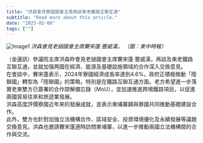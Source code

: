 ```yaml
---
title: "洪森會見寮國國會主席再談柬老鐵路互聯互通"
subtitle: "Read more about this article."
date: "2025-02-08"
tags: [""]
---
```


![Image1](/thumbnails/Cambodia-Laos-Railway.jpg "Meeting")
*洪森會見老撾國會主席賽宋蓬·豐威漢。 （圖：柬中時報）*

（金邊訊）參議院主席洪森昨會見老撾國會主席賽宋蓬·豐威漢，再談及柬老鐵路互聯互通，並就加强两國在經濟、能源及基礎設施領域的合作深入交換意見。
<br/>
在會談中，賽宋蓬表示，2024年寮國經濟成長率達到4.6%，政府正積極推動「陸鎖國」轉型為「陸聯國」的策略，特別是在鐵路互聯互通方面。老方希望進一步落實老柬雙方已簽署的合作諒解備忘錄（MoU），並加速推進跨境鐵路項目，以促進兩國貿易往來和旅遊業發展。
<br/>
洪森高度評價寮國近年來的發展成就，並表示柬埔寨願與寮國共同推動基礎建設合作。
<br/>
此外，雙方也針對加強立法機構合作、區域安全、投資環境優化及永續發展等議題交換意見。洪森也邀請賽宋蓬適時訪問柬埔寨，以進一步推動兩國立法機構間的合作與交流。